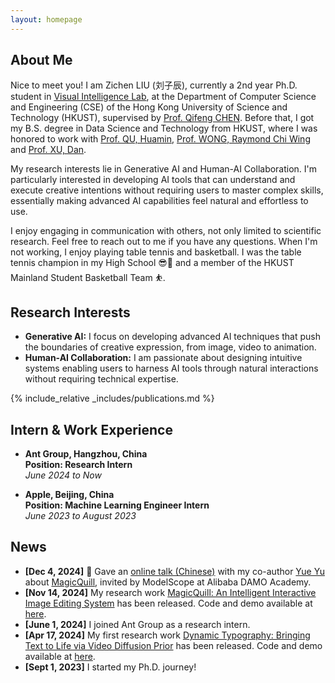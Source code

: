 ```yaml
---
layout: homepage
---
```


## About Me
Nice to meet you! I am Zichen LIU (刘子辰), currently a 2nd year Ph.D. student in <a href="https://cqf.io/lab.html">Visual Intelligence Lab</a>, at the Department of Computer Science and Engineering (CSE) of the Hong Kong University of Science and Technology (HKUST), supervised by <a href="https://cqf.io/">Prof. Qifeng CHEN</a>. Before that, I got my B.S. degree in Data Science and Technology from HKUST, where I was honored to work with [Prof. QU, Huamin](http://www.huamin.org/), [Prof. WONG, Raymond Chi Wing](https://www.cse.ust.hk/~raywong/) and [Prof. XU, Dan](https://www.danxurgb.net/).

My research interests lie in Generative AI and Human-AI Collaboration. I'm particularly interested in developing AI tools that can understand and execute creative intentions without requiring users to master complex skills, essentially making advanced AI capabilities feel natural and effortless to use.

I enjoy engaging in communication with others, not only limited to scientific research. Feel free to reach out to me if you have any questions. When I'm not working, I enjoy playing table tennis and basketball. I was the table tennis champion in my High School 😎🏓 and a member of the HKUST Mainland Student Basketball Team ⛹️.

## Research Interests

- **Generative AI:** I focus on developing advanced AI techniques that push the boundaries of creative expression, from image, video to animation.
- **Human-AI Collaboration:** I am passionate about designing intuitive systems enabling users to harness AI tools through natural interactions without requiring technical expertise.

{% include_relative _includes/publications.md %}

## Intern & Work Experience
* **Ant Group, Hangzhou, China** \
**Position: Research Intern** \
*June 2024 to Now*

* **Apple, Beijing, China** \
**Position: Machine Learning Engineer Intern** \
*June 2023 to August 2023*




## News
- **[Dec 4, 2024]** 🎤 Gave an [online talk (Chinese)](https://www.bilibili.com/video/BV1Cxi9YHEu8/?vd_source=4a95f850e3e8a30519543dbad4753232) with my co-author [Yue Yu](https://bruceyyu.github.io/) about [MagicQuill](https://magicquill.art/demo/), invited by ModelScope at Alibaba DAMO Academy.
- **[Nov 14, 2024]** My research work [MagicQuill: An Intelligent Interactive Image Editing System](https://arxiv.org/abs/2411.09703) has been released. Code and demo available at [here](https://magicquill.art/demo/).
- **[June 1, 2024]** I joined Ant Group as a research intern.
- **[Apr 17, 2024]** My first research work [Dynamic Typography: Bringing Text to Life via Video Diffusion Prior](https://arxiv.org/abs/2404.11614) has been released. Code and demo available at [here](https://animate-your-word.github.io/demo/).
- **[Sept 1, 2023]** I started my Ph.D. journey!



